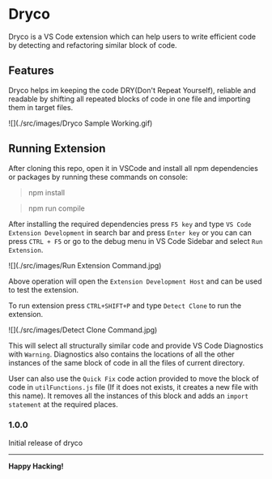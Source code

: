 # Dryco

Dryco is a VS Code extension which can help users to write efficient code by detecting and refactoring similar block of code.

## Features

Dryco helps im keeping the code DRY(Don't Repeat Yourself), reliable and readable by shifting all repeated blocks of code in one file and importing them in target files.

![](./src/images/Dryco Sample Working.gif)
<!-- For example if there is an image subfolder under your extension project workspace:

\!\[feature X\]\(images/feature-x.png\)

> Tip: Many popular extensions utilize animations. This is an excellent way to show off your extension! We recommend short, focused animations that are easy to follow. -->

<!-- ## Requirements
To install all npm dependencies and packages, run thin command on console:
> npm install -->

## Running Extension

After cloning this repo, open it in VSCode and install all npm dependencies or packages by running these commands on console:


> npm install


> npm run compile


After installing the required dependencies press `F5 key` and type `VS Code Extension Development` in search bar and press `Enter key` or you can can press `CTRL + F5` or go to the debug menu in VS Code Sidebar and select `Run Extension`.

![](./src/images/Run Extension Command.jpg)

Above operation will open the `Extension Development Host` and can be used to test the extension.

To run extension press `CTRL+SHIFT+P` and type `Detect Clone` to run the extension.

![](./src/images/Detect Clone Command.jpg)

This will select all structurally similar code and provide VS Code Diagnostics with `Warning`.
Diagnostics also contains the locations of all the other instances of the same block of code in all the files of current directory.

User can also use the `Quick Fix` code action provided to move the block of code in `utilFunctions.js` file (If it does not exists, it creates a new file with this name). It removes all the instances of this block and adds an `import statement` at the required places.

<!-- ## Release Notes

Currently there is only one feature -->

### 1.0.0

Initial release of dryco

-----------------------------------------------------------------------------------------------------------
**Happy Hacking!**
